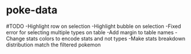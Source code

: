 # poke-data

#TODO
-Highlight row on selection
-Highlight bubble on selection
-Fixed error for selecting multiple types on table
-Add margin to table names
-Change stats colors to encode stats and not types
-Make stats breakdown distribution match the filtered pokemon